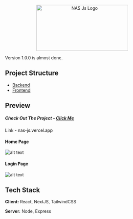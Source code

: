 

<p align="center">
  <img src="https://raw.githubusercontent.com/raunaksingh9800/NAS-System/main/IMG/LOGO.png" alt="NAS Js Logo" width="300" height="150">
</p>

Version 1.0.0 is almost done.

## Project Structure

- [Backend](./Backend)
- [Frontend](https://github.com/raunaksingh9800/frontend)

## Preview

##### Check Out The Project - [Click Me](https://nas-js.vercel.app)
Link - nas-js.vercel.app

#### Home Page
![alt text](https://raw.githubusercontent.com/raunaksingh9800/NAS-System/main/IMG/HOME-PAGE.png)

#### Login Page
![alt text](https://raw.githubusercontent.com/raunaksingh9800/NAS-System/main/IMG/LOGIN%20-%20Desktop.png)



## Tech Stack

**Client:** React, NextJS, TailwindCSS

**Server:** Node, Express



